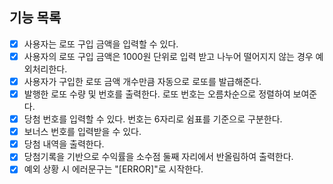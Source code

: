 ## 기능 목록

- [x] 사용자는 로또 구입 금액을 입력할 수 있다.
- [x] 사용자의 로또 구입 금액은 1000원 단위로 입력 받고 나누어 떨어지지 않는 경우 예외처리한다.
- [x] 사용자가 구입한 로또 금액 개수만큼 자동으로 로또를 발급해준다.
- [x] 발행한 로또 수량 및 번호를 출력한다. 로또 번호는 오름차순으로 정렬하여 보여준다.
- [x] 당첨 번호를 입력할 수 있다. 번호는 6자리로 쉼표를 기준으로 구분한다.
- [x] 보너스 번호를 입력받을 수 있다.
- [x] 당첨 내역을 출력한다.
- [x] 당첨기록을 기반으로 수익률을 소수점 둘째 자리에서 반올림하여 출력한다.
- [x] 예외 상황 시 에러문구는 "[ERROR]"로 시작한다.

